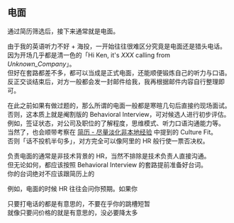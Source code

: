 ## 电面

通过简历筛选后，接下来通常就是电面。

由于我的英语听力不好 + 海投，一开始往往很难区分究竟是电面还是猎头电话。  
因为开场几乎都是清一色的「Hi Ken, it's *XXX* calling from *Unknown_Company*」。  
但好在套路都差不多，都可以当成是正式电面，还能顺便锻炼自己的听力与口语。  
反正交谈结束后，对方一般都会发一封邮件给我，我再根据邮件内容自行整理即可。

在此之前如果有做过题的，那么所谓的电面一般都是寒暄几句后直接约现场面试。  
否则，这本质上就是阉割版的 Behavioral Interview，可对候选人进行初步评估。  
例如，签证状态，对公司及职位的了解程度，思维模式、听力口语沟通能力等。  
当然了，也会顺带考察在 [简历 - 尽量淡化非本地经验](TODO:link) 中提到的 Culture Fit。  
否则「话不投机半句多」，对方完全可以像阿里的 HR 般行使一票否决权。

负责电面的通常是非技术背景的 HR，当然不排除是技术负责人直接沟通。  
但无论如何，都应该按照 Behavioral Interview 的套路提前准备好台词。  
你的台词绝对不应该跟简历上的


例如，电面的时候 HR 往往会问你预期。如果你

只要打电话的都是有意思的，不要在乎你的跳槽短暂  
就像只要问价格的就是有意思的，没必要降太多
